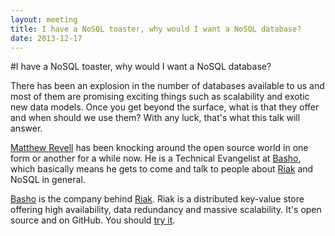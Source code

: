 ```yaml
---
layout: meeting
title: I have a NoSQL toaster, why would I want a NoSQL database?
date: 2013-12-17
---
```


#I have a NoSQL toaster, why would I want a NoSQL database?

There has been an explosion in the number of databases available to us and most of them are promising exciting things such as scalability and exotic new data models. Once you get beyond the surface, what is that they offer and when should we use them? With any luck, that's what this talk will answer.  

[Matthew Revell][1] has been knocking around the open source world in one form or another for a while now. He is a Technical Evangelist at [Basho][2], which basically means he gets to come and talk to people about [Riak][3] and NoSQL in general.  

[Basho][2] is the company behind [Riak][3]. Riak is a distributed key-value store offering high availability, data redundancy and massive scalability. It's open source and on GitHub. You should [try it][3].

[1]: https://twitter.com/matthewrevell
[2]: http://basho.com/
[3]: http://basho.com/riak/